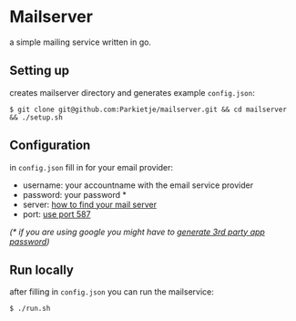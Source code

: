 # Mailserver
a simple mailing service written in go.

## Setting up
creates mailserver directory and generates example `config.json`:

`$ git clone git@github.com:Parkietje/mailserver.git && cd mailserver && ./setup.sh`

## Configuration
in `config.json` fill in for your email provider:

- username: your accountname with the email service provider
- password: your password *
- server: [how to find your mail server](https://serversmtp.com/what-is-my-smtp/)
- port: [use port 587](https://www.mailgun.com/blog/which-smtp-port-understanding-ports-25-465-587/)

_(* if you are using google you might have to [generate 3rd party app password](https://support.google.com/accounts/answer/185833))_

## Run locally
after filling in `config.json` you can run the mailservice:

`$ ./run.sh`
